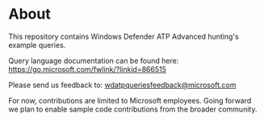 # About
This repository contains Windows Defender ATP Advanced hunting's example queries.

Query language documentation can be found here: https://go.microsoft.com/fwlink/?linkid=866515

Please send us feedback to: wdatpqueriesfeedback@microsoft.com

For now, contributions are limited to Microsoft employees. Going forward we plan to enable sample code contributions from the broader community.
